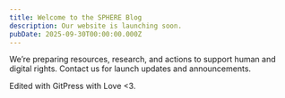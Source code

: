 ```yaml
---
title: Welcome to the SPHERE Blog
description: Our website is launching soon.
pubDate: 2025-09-30T00:00:00.000Z
---
```


We’re preparing resources, research, and actions to support human and digital rights. Contact us for launch updates and announcements. 

Edited with GitPress with Love <3.
